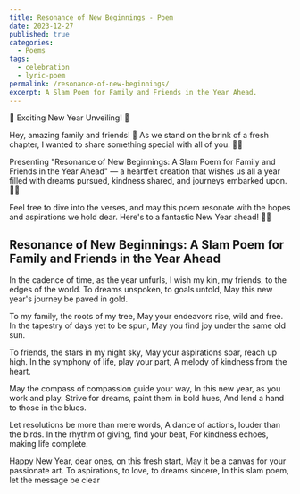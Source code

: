 ```yaml
---
title: Resonance of New Beginnings - Poem
date: 2023-12-27
published: true
categories:
  - Poems
tags:
  - celebration
  - lyric-poem
permalink: /resonance-of-new-beginnings/
excerpt: A Slam Poem for Family and Friends in the Year Ahead.
---
```

🌟 Exciting New Year Unveiling! 🌟

Hey, amazing family and friends! 🌈 As we stand on the brink of a fresh chapter, I wanted to share something special with all of you. 📜✨

Presenting "Resonance of New Beginnings: A Slam Poem for Family and Friends in the Year Ahead" — a heartfelt creation that wishes us all a year filled with dreams pursued, kindness shared, and journeys embarked upon. 🚀💖

Feel free to dive into the verses, and may this poem resonate with the hopes and aspirations we hold dear. Here's to a fantastic New Year ahead! 🎉🥂

## Resonance of New Beginnings: A Slam Poem for Family and Friends in the Year Ahead

In the cadence of time, as the year unfurls,
I wish my kin, my friends, to the edges of the world.
To dreams unspoken, to goals untold,
May this new year's journey be paved in gold.

To my family, the roots of my tree,
May your endeavors rise, wild and free.
In the tapestry of days yet to be spun,
May you find joy under the same old sun.

To friends, the stars in my night sky,
May your aspirations soar, reach up high.
In the symphony of life, play your part,
A melody of kindness from the heart.

May the compass of compassion guide your way,
In this new year, as you work and play.
Strive for dreams, paint them in bold hues,
And lend a hand to those in the blues.

Let resolutions be more than mere words,
A dance of actions, louder than the birds.
In the rhythm of giving, find your beat,
For kindness echoes, making life complete.

Happy New Year, dear ones, on this fresh start,
May it be a canvas for your passionate art.
To aspirations, to love, to dreams sincere,
In this slam poem, let the message be clear